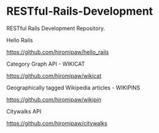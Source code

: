 RESTful-Rails-Development
=========================

RESTful Rails Development Repository.

Hello Rails

https://github.com/hiromipaw/hello_rails

Category Graph API - WIKICAT

https://github.com/hiromipaw/wikicat

Geographically tagged Wikipedia articles - WIKIPINS 

https://github.com/hiromipaw/wikipin

Citywalks API
 
https://github.com/hiromipaw/citywalks
